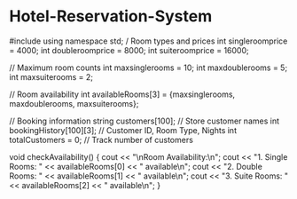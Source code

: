 # Hotel-Reservation-System 
#include <iostream>
using namespace std;
/ Room types and prices
int singleroomprice = 4000;
int doubleroomprice = 8000;
int suiteroomprice = 16000;

// Maximum room counts
int maxsinglerooms = 10;
int maxdoublerooms = 5;
int maxsuiterooms = 2;

// Room availability
int availableRooms[3] = {maxsinglerooms, maxdoublerooms, maxsuiterooms};

// Booking information
string customers[100];         // Store customer names
int bookingHistory[100][3];    // Customer ID, Room Type, Nights
int totalCustomers = 0;        // Track number of customers

void checkAvailability() {
    cout << "\nRoom Availability:\n";
    cout << "1. Single Rooms: " << availableRooms[0] << " available\n";
    cout << "2. Double Rooms: " << availableRooms[1] << " available\n";
    cout << "3. Suite Rooms: " << availableRooms[2] << " available\n";
}
